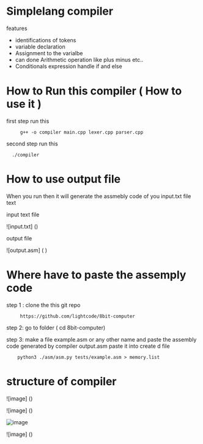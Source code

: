 
# Simplelang compiler

features

* identifications of tokens
* variable declaration
* Assignment to the varialbe
* can done Arithmetic operation like plus minus etc..
* Conditionals expression handle if and else 

# How to Run this compiler ( How to use it )

 first step run this 
```
     g++ -o compiler main.cpp lexer.cpp parser.cpp

```

second step run this

```
  ./compiler

```

# How to use output file 

When you run then it will generate the assmebly code of you input.txt file text 


input text file 

![input.txt] ()

output file

![output.asm] ( )


# Where have to paste the assemply code 

step 1 : clone the this git repo 
   
   ```
        https://github.com/lightcode/8bit-computer
   ```


step 2: go to folder   ( cd 8bit-computer)

step 3: make a file example.asm or any other name and paste the assembly code generated by  compiler  output.asm  paste it into create d file



```
    python3 ./asm/asm.py tests/example.asm > memory.list
```    





# structure of compiler   

 ![image] ()

 ![image] ()

 ![image]()

 ![image] ()



